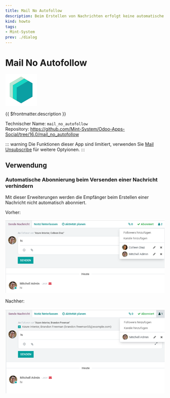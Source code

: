 ```yaml
---
title: Mail No Autofollow
description: Beim Erstellen von Nachrichten erfolgt keine automatische Abonnierung.
kind: howto
tags:
- Mint-System
prev: ./dialog
---
```

# Mail No Autofollow
![icon_oms_box](attachments/icons_odoo_mint_system.png)

{{ $frontmatter.description }}

Technischer Name: `mail_no_autofollow`\
Repository: <https://github.com/Mint-System/Odoo-Apps-Social/tree/16.0/mail_no_autofollow>

::: warning
Die Funktionen dieser App sind limitiert, verwenden Sie [Mail Unsubscribe](Mail%20Unsubscribe.md) für weitere Optyionen.
:::

## Verwendung

### Automatische Abonnierung beim Versenden einer Nachricht verhindern

Mit dieser Erweiterungen werden die Empfänger beim Erstellen einer Nachricht nicht automatisch abonniert.

Vorher:

![](attachments/Mail%20No%20Autofollow%20Before.png)

Nachher:

![](attachments/Mail%20No%20Autofollow%20After.png)
